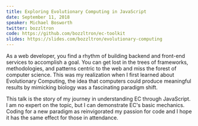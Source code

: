 ```yaml
---
title: Exploring Evolutionary Computing in JavaScript
date: September 11, 2018
speaker: Michael Bosworth
twitter: bozzltron
code: https://github.com/bozzltron/ec-toolkit
slides: https://slides.com/bozzltron/evolutionary-computing
---
```


As a web developer, you find a rhythm of building backend and front-end services
to accomplish a goal.  You can get lost in the trees of frameworks, methodologies,
and patterns centric to the web and miss the forest of computer science.  This
was my realization when I first learned about Evolutionary Computing, the idea
that computers could produce meaningful results by mimicking biology was a
fascinating paradigm shift.

This talk is the story of my journey in understanding EC through JavaScript.  I
am no expert on the topic, but I can demonstrate EC's basic mechanics.  Coding
for a new paradigm as reinvigorated my passion for code and I hope it has the
same effect for those in attendance.
